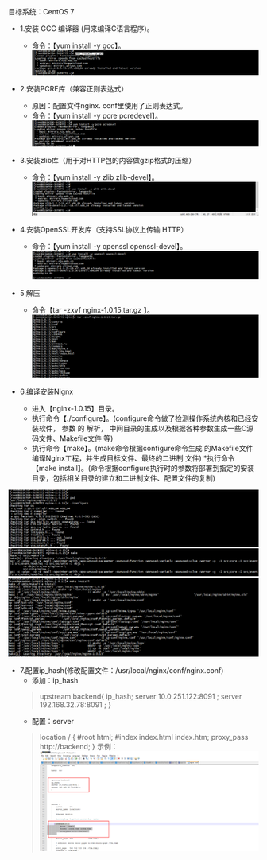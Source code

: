 
目标系统：CentOS 7

* 1.安装 GCC 编译器 (用来编译C语言程序)。
    * 命令：【yum install -y gcc】。
![](images/nginx2.png)
* 2.安装PCRE库（兼容正则表达式）
    * 原因：配置文件nginx. conf里使用了正则表达式。
    * 命令：【yum install -y pcre pcredevel】。              
![](images/nginx3.png)
* 3.安装zlib库（用于对HTTP包的内容做gzip格式的压缩）
    * 命令：【yum install -y zlib zlib-devel】。
![](images/nginx4.png)
* 4.安装OpenSSL开发库（支持SSL协议上传输 HTTP）
    * 命令：【yum install -y openssl openssl-devel】。
![](images/nginx5.png)
       
* 5.解压
    * 命令【tar -zxvf nginx-1.0.15.tar.gz 】。
![](images/nginx6.png)

* 6.编译安装Nignx
    * 进入【nginx-1.0.15】目录。
    * 执行命令【./configure】。(configure命令做了检测操作系统内核和已经安装软件， 参数 的 解析， 中间目录的生成以及根据各种参数生成一些C源码文件、Makefile文件 等)
    * 执行命令【make】。(make命令根据configure命令生成 的Makefile文件编译Nginx工程，并生成目标文件、最终的二进制 文件)
    *执行命令【make install】。(命令根据configure执行时的参数将部署到指定的安装目录，包括相关目录的建立和二进制文件、配置文件的复制)

![](images/nginx7.png)
![](images/nginx8.png)
![](images/nginx9.png)

* 7.配置ip_hash(修改配置文件：/usr/local/nginx/conf/nginx.conf)
    * 添加：ip_hash
    > upstream backend{
          ip_hash;
          server 10.0.251.122:8091 ;
          server 192.168.32.78:8091 ; 
      	}
    * 配置：server
    >  location / {
                  #root   html;
                  #index  index.html index.htm;
      			proxy_pass http://backend;
              }
示例：
![](images/nginx10.png)















